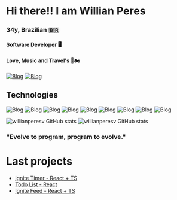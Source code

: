 # Hi there!! I am Willian Peres
### 34y, Brazilian 🇧🇷
#### Software Developer 🖥️
#### Love, Music and Travel's  🎷🏍️

[![Blog](https://img.shields.io/badge/LinkedIn-0077B5?style=for-the-badge&logo=linkedin&logoColor=white)](https://www.linkedin.com/in/willianperesv/)
[![Blog](https://img.shields.io/badge/Vercel-000000?style=for-the-badge&logo=vercel&logoColor=white)](https://vercel.com/willian-peres-projects)

## Technologies 

![Blog](https://img.shields.io/badge/JavaScript-F7DF1E?style=for-the-badge&logo=javascript&logoColor=black) ![Blog]( https://img.shields.io/badge/TypeScript-007ACC?style=for-the-badge&logo=typescript&logoColor=white) ![Blog](https://img.shields.io/badge/React-20232A?style=for-the-badge&logo=react&logoColor=61DAFB) ![Blog](https://img.shields.io/badge/jQuery-0769AD?style=for-the-badge&logo=jquery&logoColor=white) ![Blog](https://img.shields.io/badge/C%23-239120?style=for-the-badge&logo=c-sharp&logoColor=white) ![Blog](https://img.shields.io/badge/Node.js-43853D?style=for-the-badge&logo=node.js&logoColor=white) ![Blog](https://img.shields.io/badge/Bootstrap-563D7C?style=for-the-badge&logo=bootstrap&logoColor=white) ![Blog](https://img.shields.io/badge/HTML5-E34F26?style=for-the-badge&logo=html5&logoColor=white) ![Blog](https://img.shields.io/badge/CSS3-1572B6?style=for-the-badge&logo=css3&logoColor=white)

![willianperesv GitHub stats](https://github-readme-stats.vercel.app/api?username=willianperesv&show_icons=true&theme=onedark) ![willianperesv GitHub stats](https://github-readme-stats.vercel.app/api/top-langs/?username=willianperesv&hide_progress=true)

### "Evolve to program, program to evolve."

# Last projects

 - [Ignite Timer - React + TS](https://vercel.com/willian-peres-projects/02-ignite-timer/)
 - [Todo List - React](https://desafio-todo-list-nine.vercel.app/)
 - [Ignite Feed - React + TS](https://ignite-feed-nine-sigma.vercel.app/)
